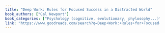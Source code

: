 ```yaml
---
title: "Deep Work: Rules for Focused Success in a Distracted World"
book_authors: ["Cal Newport"]
book_categories: ["Psychology (cognitive, evolutionary, phylosophy...)"]
link: "https://www.goodreads.com/search?q=Deep+Work:+Rules+for+Focused+Success+in+a+Distracted+World+Cal+Newport"
---
```

